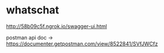 # whatschat
 http://58b09c5f.ngrok.io/swagger-ui.html

postman api doc -> https://documenter.getpostman.com/view/8522841/SVfJWCfz
